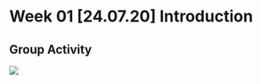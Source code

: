 # Week 01 [24.07.20] Introduction 

## Group Activity

![](images/filename%20week01_group_work.png)
